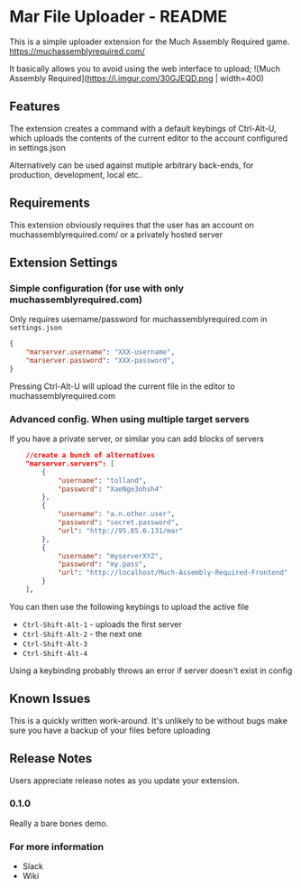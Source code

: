 
# Mar File Uploader - README

This is a simple uploader extension for the Much Assembly Required game.
https://muchassemblyrequired.com/

It basically allows you to avoid using the web interface to upload;
![Much Assembly Required](https://i.imgur.com/30GJEQD.png | width=400)

## Features

The extension creates a command with a default keybings of Ctrl-Alt-U, which 
uploads the contents of the current editor to the account configured in 
settings.json

Alternatively can be used against mutiple arbitrary back-ends, for production,
development, local etc..

## Requirements

This extension obviously requires that the user has an account on 
muchassemblyrequired.com/ or a privately hosted server

## Extension Settings

### Simple configuration (for use with only muchassemblyrequired.com)

Only requires username/password for muchassemblyrequired.com in `settings.json`

```json
{
    "marserver.username": "XXX-username",
    "marserver.password": "XXX-password",
}
```
Pressing Ctrl-Alt-U will upload the current file in the editor to muchassemblyrequired.com

### Advanced config. When using multiple target servers

If you have a private server, or similar you can add blocks of servers

```json
    //create a bunch of alternatives
    "marserver.servers": [
        {
            "username": "tolland",
            "password": "XaeNge3ohsh4"
        },
        {
            "username": "a.n.other.user",
            "password": "secret.password",
            "url": "http://95.85.6.131/mar"
        },
        {
            "username": "myserverXYZ",
            "password": "my.pass",
            "url": "http://localhost/Much-Assembly-Required-Frontend"
        }
    ],
```

You can then use the following keybings to upload the active file

 * `Ctrl-Shift-Alt-1` - uploads the first server
 * `Ctrl-Shift-Alt-2` - the next one
 * `Ctrl-Shift-Alt-3`
 * `Ctrl-Shift-Alt-4`
 
 Using a keybinding probably throws an error if server doesn't exist in config

## Known Issues

This is a quickly written work-around. It's unlikely to be without bugs
make sure you have a backup of your files before uploading

## Release Notes

Users appreciate release notes as you update your extension.


### 0.1.0

Really a bare bones demo.


### For more information

* Slack
* Wiki

